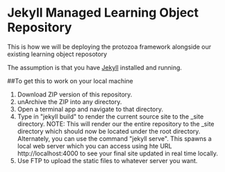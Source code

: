 # Jekyll Managed Learning Object Repository
This is how we will be deploying the protozoa framework alongside our existing learning object reposotory

The assumption is that you have [Jekyll](https://jekyllrb.com/) installed and running. 

##To get this to work on your local machine
1. Download ZIP version of this repository. 
2. unArchive the ZIP into any directory. 
3. Open a terminal app and navigate to that directory. 
4. Type in "jekyll build" to render the current source site to the _site directory. NOTE: This will render our the entire repository to the _site directory which should now be located under the root directory. Alternately, you can use the command "jekyll serve". This spawns a local web server which you can access using hte URL http://localhost:4000 to see your final site updated in real time locally. 
5. Use FTP to upload the static files to whatever server you want. 
